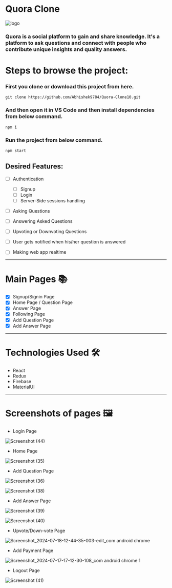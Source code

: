 # Quora Clone

![logo](https://qph.fs.quoracdn.net/main-qimg-edd39bccdd4de5b3571f225bc8dd534c)

### Quora is a social platform to gain and share knowledge. It's a platform to ask questions and connect with people who contribute unique insights and quality answers.

# Steps to browse the project:

### First you clone or download this project from here.

```
git clone https://github.com/Abhishek9784/Quora-Clone10.git
```

### And then open it in VS Code and then install dependencies from below command.

```
npm i
```

### Run the project from below command.

```
npm start
```

## Desired Features:

- [ ] Authentication
  - [ ] Signup
  - [ ] Login
  - [ ] Server-Side sessions handling
  
- [ ] Asking Questions
- [ ] Answering Asked Questions
- [ ] Upvoting or Downvoting Questions

- [ ] User gets notified when his/her question is answered
- [ ] Making web app realtime


---

# Main Pages :books:

- [x] Signup/Signin Page
- [x] Home Page / Question Page 
- [x] Answer Page
- [x] Following Page
- [x] Add Question Page
- [x] Add Answer Page

---

# Technologies Used :hammer_and_wrench:

- React
- Redux
- Firebase
- MaterialUI

---

# Screenshots of pages :framed_picture:


- Login Page

![Screenshot (44)](https://github.com/user-attachments/assets/58f7147a-ca17-40f4-8624-e15cc8065757)



- Home Page

![Screenshot (35)](https://github.com/user-attachments/assets/7f2db7da-fa01-4daf-af14-13e68132449d)




- Add Question Page

![Screenshot (36)](https://github.com/user-attachments/assets/f84abeab-3efc-4fe2-9f81-00b15b5555df)



![Screenshot (38)](https://github.com/user-attachments/assets/783762ef-b1cb-4931-98a7-0107b3f4daed)



- Add Answer Page


![Screenshot (39)](https://github.com/user-attachments/assets/17952eb7-160d-4041-afdd-c01cca40ff6a)




![Screenshot (40)](https://github.com/user-attachments/assets/b39507c8-ff57-48e5-af3d-bbd790196c32)



- Upvote/Down-vote Page


![Screenshot_2024-07-18-12-44-35-003-edit_com android chrome](https://github.com/user-attachments/assets/517ac1bc-4223-4a29-af48-62846f378a10)


- Add Payment Page


![Screenshot_2024-07-17-17-12-30-108_com android chrome 1](https://github.com/user-attachments/assets/62ac0310-dbf6-49cc-8ca5-e8499169817a)



- Logout Page


![Screenshot (41)](https://github.com/user-attachments/assets/1899408b-083a-44c7-b0fe-00711a81f217)
